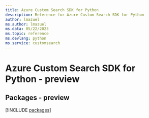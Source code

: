 ```yaml
---
title: Azure Custom Search SDK for Python
description: Reference for Azure Custom Search SDK for Python
author: lmazuel
ms.author: lmazuel
ms.data: 05/22/2023
ms.topic: reference
ms.devlang: python
ms.service: customsearch
---
```

# Azure Custom Search SDK for Python - preview
## Packages - preview
[!INCLUDE [packages](custom-search-index.md)]